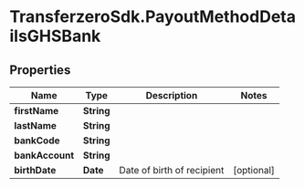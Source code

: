 # TransferzeroSdk.PayoutMethodDetailsGHSBank

## Properties

Name | Type | Description | Notes
------------ | ------------- | ------------- | -------------
**firstName** | **String** |  | 
**lastName** | **String** |  | 
**bankCode** | **String** |  | 
**bankAccount** | **String** |  | 
**birthDate** | **Date** | Date of birth of recipient | [optional] 


